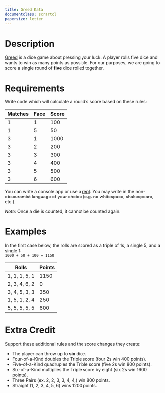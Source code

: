 ```yaml
---
title: Greed Kata
documentclass: scrartcl
papersize: letter
---
```

# Description

[Greed](http://en.wikipedia.org/wiki/Greed_(dice_game)) is a dice game about pressing your luck. A player rolls five dice and wants to win as many points as possible. For our purposes, we are going to score a single round of **five** dice rolled together.

# Requirements

Write code which will calculate a round’s score based on these rules:

| Matches | Face | Score |
|---------|------|-------|
| 1       | 1    | 100   |
| 1       | 5    | 50    |
| 3       | 1    | 1000  |
| 3       | 2    | 200   |
| 3       | 3    | 300   |
| 3       | 4    | 400   |
| 3       | 5    | 500   |
| 3       | 6    | 600   |

You can write a console app or use a [repl](https://repl.it).
You may write in the non-obscurantist language of your choice (e.g. no whitespace, shakespeare, etc.).

*Note*: Once a die is counted, it cannot be counted again.

# Examples

In the first case below, the rolls are scored as a triple of 1s, a single 5, and a single 1:  
`1000 + 50 + 100 = 1150`

| Rolls         | Points |
|---------------|--------|
| 1, 1, 1, 5, 1 | 1150   |
| 2, 3, 4, 6, 2 | 0      |
| 3, 4, 5, 3, 3 | 350    |
| 1, 5, 1, 2, 4 | 250    |
| 5, 5, 5, 5, 5 | 600    |

# Extra Credit

Support these additional rules and the score changes they create:

* The player can throw up to **six** dice.
* Four-of-a-Kind doubles the Triple score (four 2s win 400 points).
* Five-of-a-Kind quadruples the Triple score (five 2s win 800 points).
* Six-of-a-Kind multiplies the Triple score by eight (six 2s win 1600 points).
* Three Pairs (ex. 2, 2, 3, 3, 4, 4,) win 800 points.
* Straight (1, 2, 3, 4, 5, 6) wins 1200 points.
